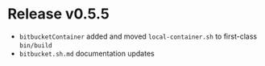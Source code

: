 # Release v0.5.5

- `bitbucketContainer` added and moved `local-container.sh` to first-class `bin/build`
- `bitbucket.sh.md` documentation updates
